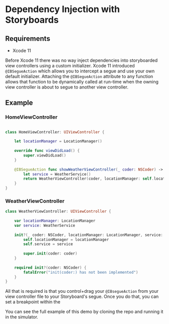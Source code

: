 # Dependency Injection with Storyboards

## Requirements
* Xcode 11

Before Xcode 11 there was no way inject dependencies into storyboarded view controllers using a custom initializer. Xcode 11 introduced `@IBSegueAction` which allows you to intercept a segue and use your own default initializer. Attaching the `@IBSegueAction` attribute to any function allows that function to be dynamically called at run-time when the owning view controller is about to segue to another view controller.

## Example

### HomeViewController
```swift

class HomeViewController: UIViewController {
    
    let locationManager = LocationManager()
    
    override func viewDidLoad() {
        super.viewDidLoad()
    }
    
    @IBSegueAction func showWeatherViewController(_ coder: NSCoder) -> WeatherViewController? {
        let service = WeatherService()
        return WeatherViewController(coder, locationManager: self.locationManager, service: service)!
    }
}
```
### WeatherViewController
```swift
class WeatherViewController: UIViewController {
    
    var locationManager: LocationManager
    var service: WeatherService
    
    init?(_ coder: NSCoder, locationManager: LocationManager, service: WeatherService) {
        self.locationManager = locationManager
        self.service = service
        
        super.init(coder: coder)
    }
    
    required init?(coder: NSCoder) {
        fatalError("init(coder:) has not been implemented")
    }
}
```

All that is required is that you control+drag your `@IBsegueAction` from your view controller file to your Storyboard's segue. Once you do that, you can set a breakpoint within the 

You can see the full example of this demo by cloning the repo and running it in the simulator.
